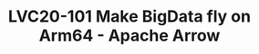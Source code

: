 ---
categories:
- lvc20
description: 'Slack channel to chat with speaker: https://linaroconnect.slack.com/archives/C01AKEK4AVD<br><br>Description:<br>There
  are lots of data formats in BigData world such as parquet file with Python(pandas),
  Spark dataframe, JSON, Avro, CSV, etc.<br><br>It would waste about 70-80% computation
  on data conversion and serialization/deserialization among different projects.<br><br>Apache
  Arrow addresses these issues and facilitates communication between many components
  with its high speed in-memory representation for flat and hierarchical data. It
  would help to get 10-100x speedup on In-Memory analytics workloads.<br><br>Collaborating
  with Linaro LDCG, we validated Apache Arrow on Arm64 and delivered the Arm-related
  optimization for Arrow.<br>This session will cover overview of Apache Arrow, brief
  introduction to Arrow optimization with Arm crypto and Neon extension and patches
  status submitted to the community. You will see the benchmark statistics results
  and how to take advantage of ARMv8 characteristics to make your data fly.'
image: /assets/images/featured-images/lvc20/LVC20-101.png
session_id: LVC20-101
session_room: '[Track 3] DataCenter'
session_slot:
  end_time: 2020-09-22 12:10
  start_time: 2020-09-22 11:45
session_speakers:
- speaker_bio: Yuqi Gu currently works on Arm, serving as the committer for Apache
    Bigtop project. He is also an active contributor in Apache Arrow, MariaDB and
    RocksDB mainly focusing on performance optimization on Arm64.
  speaker_company: Arm
  speaker_image: http://avatars.sched.co/c/32/11406082/avatar.jpg.320x320px.jpg?341
  speaker_name: YUQI GU
  speaker_position: Senior software engineer
  speaker_role: attendee, speaker
session_track: Big Data
tag: session
tags: Big Data
title: LVC20-101 Make BigData fly on Arm64 - Apache Arrow
---